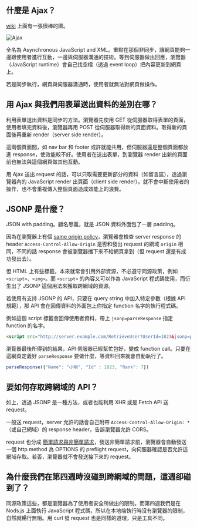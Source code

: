 ## 什麼是 Ajax？

[wiki](https://en.wikipedia.org/wiki/Ajax_(programming)) 上面有一張很棒的圖。

![Ajax](https://upload.wikimedia.org/wikipedia/commons/0/0b/Ajax-vergleich-en.svg)

全名為 Asynchronous JavaScript and XML。重點在那個非同步，讓網頁能夠一邊跟使用者進行互動，一邊與伺服器溝通的技術。等到伺服器做出回應，瀏覽器（JavaScript runtime）會自己找空檔（透過 event loop）把內容更新到網頁上。

若是同步執行，網頁與伺服器溝通時，使用者就無法對網頁做操作。

## 用 Ajax 與我們用表單送出資料的差別在哪？

利用表單送出資料是同步的方法。瀏覽器先使用 GET 從伺服器取得表單的頁面，使用者填完資料後，瀏覽器再用 POST 從伺服器取得新的頁面資料。取得新的頁面後再重新 render（server side render）。

這兩個頁面間，如 nav bar 和 footer 或許就能共用，但伺服器還是整個頁面都放進 response，使效能較不好。使用者在送出表單，到瀏覽器 render 出新的頁面前也無法與這個網頁做其他互動。

用 Ajax 送出 request 的話，可以只取需要更新部分的資料（如留言區），透過瀏覽器內的 JavaScript render 出頁面（client side render）。就不會中斷使用者的操作，也不會重複傳入整個頁面造成效能上的浪費。

## JSONP 是什麼？

JSON with padding。顧名思義，就是 JSON 資料外面包了一層 padding。

因為在瀏覽器上有個 [same origin policy](https://developer.mozilla.org/zh-TW/docs/Web/Security/Same-origin_policy)，瀏覽器會檢查 server response 的 header `Access-Control-Allow-Origin` 是否和發出 request 的網域 `origin` 相同，不同的話 response 會被瀏覽器擋下來不給網頁拿到（但 request 還是有成功發出去）。

但 HTML 上有些標籤，本來就常會引用外部資源，不必遵守同源政策，例如 `<script>`、`<img>`。而 `<script>` 的內容又可以作為 JavaScript 程式碼使用，而衍生出了 JSONP 這個用法來獲取跨網域的資源。

若使用有支持 JSONP 的 API，只要在 query string 中加入特定參數（根據 API 規範），那 API 會在回傳資料的外面包上你指定 function 名字的執行程式碼。

例如這個 script 標籤會回傳使用者資料，帶上 `jsonp=parseResponse` 指定 function 的名字。

```HTML
<script src="http://server.example.com/RetrieveUser?UserId=1823&jsonp=parseResponse"></script>
```

瀏覽器最後所得到的結果，API 伺服器已經幫忙包好，變成 function call。只要在這網頁定義好 `parseResponse` 要做什麼，等資料回來就會自動執行了。

```JavaScript
parseResponse({"Name": "小明", "Id" : 1823, "Rank": 7})
```

## 要如何存取跨網域的 API？

如上，透過 JSONP 是一種方法，或者也能利用 XHR 或是 Fetch API 送 request。

一般送 request，server 允許的話會自己附帶 `Access-Control-Allow-Origin: *`（或自己網域）的 response header，告訴瀏覽器允許 CORS。

request 也分成 [簡單請求與非簡單請求](https://developer.mozilla.org/zh-TW/docs/Web/HTTP/CORS#%E7%B0%A1%E5%96%AE%E8%AB%8B%E6%B1%82)，發送非簡單請求前，瀏覽器會自動發送一個 http method 為 OPTIONS 的 preflight request，向伺服器確認是否允許這網域存取。若否，瀏覽器就不會發送接下來的 request。

## 為什麼我們在第四週時沒碰到跨網域的問題，這週卻碰到了？

同源政策這些，都是瀏覽器為了使用者安全所做出的限制。而第四週我們是在 Nods.js 上面執行 JavaScript 程式碼，所以在本地端執行時沒有瀏覽器的限制，自然就暢行無阻。用 curl 發 request 也是同樣的道理，只是工具不同。
